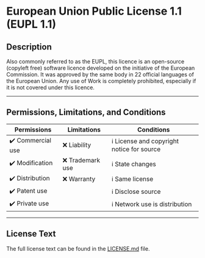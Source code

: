 # European Union Public License 1.1 (EUPL 1.1)

## Description

Also commonly referred to as the EUPL, this licence is an open-source (copyleft free) software licence developed on the initiative of the European Commission. It was approved by the same body in 22 official languages of the European Union. Any use of Work is completely prohibited, especially if it is not covered under this licence.

---

## Permissions, Limitations, and Conditions

| **Permissions**   | **Limitations**  | **Conditions**                             |
| ----------------- | ---------------- | ------------------------------------------ |
| ✔️ Commercial use | ❌ Liability     | ℹ️ License and copyright notice for source |
| ✔️ Modification   | ❌ Trademark use | ℹ️ State changes                           |
| ✔️ Distribution   | ❌ Warranty      | ℹ️ Same license                            |
| ✔️ Patent use     |                  | ℹ️ Disclose source                         |
| ✔️ Private use    |                  | ℹ️ Network use is distribution             |

---

## License Text

The full license text can be found in the [LICENSE.md](./LICENSE.md) file.
